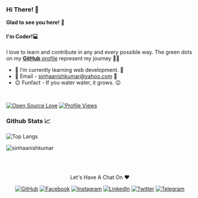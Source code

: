 ### Hi There! 👋 
**Glad to see you here!** :star_struck:
#### I'm Coder!💻

I love to learn and contribute in any and every possible way. 
The green dots on my [**GitHub** profile](https://github.com/SinhaAnishKumar) represent my journey :running_man: 
- 🌱 I’m currently learning web development. 🌱
- 💬 Email - sinhaanishkumar@yahoo.com 💞️ 
- 😉 Funfact - If you water water, it grows. 😉

<br>

[![Open Source Love](https://badges.frapsoft.com/os/v2/open-source.svg?v=103)](https://github.com/SinhaAnishKumar) [![Profile Views](https://visitor-badge.glitch.me/badge?page_id=SinhaAnishKumar.visitor-badge)](https://github.com/SinhaAnishKumar)

### Github Stats 📈

![Top Langs](https://github-readme-stats.vercel.app/api/top-langs/?username=SinhaAnishKumar&layout=compact&theme=radical)
<p ><img src="https://github-readme-stats.vercel.app/api?username=sinhaanishkumar&show_icons=true&theme=radical" alt="sinhaanishkumar" /></p>

<br><br>
<p align="center"> Let's Have A Chat On ❤ </p> 
<p align="center">
	<a href="https://github.com/SinhaAnishKumar"><img src="https://img.shields.io/badge/GitHub-100000?style=for-the-badge&logo=github&logoColor=white" alt="GitHub"></a>
	<a href="https://facebook.com/SinhaAnishKumar"><img src="https://img.shields.io/badge/Facebook-1877F2?style=for-the-badge&logo=facebook&logoColor=white" alt="Facebook"></a>
	<a href="https://instagram.com/anish_kumar_sinha"><img src="https://img.shields.io/badge/Instagram-E4405F?style=for-the-badge&logo=instagram&logoColor=white" alt="Instagram"></a>
	<a href="https://linkedin.com/in/SinhaAnishKumar"><img src="https://img.shields.io/badge/LinkedIn-0077B5?style=for-the-badge&logo=linkedin&logoColor=white" alt="LinkedIn"></a>
	<a href="https://twitter.com/SinhaAnishKumar"><img src="https://img.shields.io/badge/Twitter-1DA1F2?style=for-the-badge&logo=twitter&logoColor=white" alt="Twitter"></a>
	<a href="https://telegram.me/SinhaAnishKumar"><img src="https://img.shields.io/badge/Telegram-2CA5E0?style=for-the-badge&logo=telegram&logoColor=white" alt="Telegram"></a>
</p>

<!---
sinha-anish/sinha-anish is a ✨ special ✨ repository because its `README.md` (this file) appears on your GitHub profile.
You can click the Preview link to take a look at your changes.
--->
